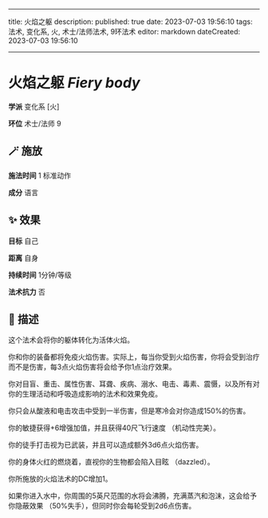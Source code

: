
---
title: 火焰之躯
description: 
published: true
date: 2023-07-03 19:56:10
tags: 法术, 变化系, 火, 术士/法师法术, 9环法术
editor: markdown
dateCreated: 2023-07-03 19:56:10

---

# **火焰之躯** *Fiery body*

**学派** 变化系 \[火\] 

**环位** 术士/法师 9

## 🪄 施放

**施法时间** 1 标准动作

**成分** 语言

## ✨ 效果 

**目标** 自己 

**距离** 自身  

**持续时间** 1分钟/等级 

**法术抗力** 否

## 📖 描述

这个法术会将你的躯体转化为活体火焰。

你和你的装备都将免疫火焰伤害。实际上，每当你受到火焰伤害，你将会受到治疗而不是伤害，每3点火焰伤害将会给予你1点治疗效果。

你对目盲、重击、属性伤害、耳聋、疾病、溺水、电击、毒素、震慑，以及所有对你的生理活动和呼吸造成影响的法术和效果免疫。

你只会从酸液和电击攻击中受到一半伤害，但是寒冷会对你造成150%的伤害。

你的敏捷获得+6增强加值，并且获得40尺飞行速度 （机动性完美）。

你的徒手打击视为已武装，并且可以造成额外3d6点火焰伤害。

你的身体火红的燃烧着，直视你的生物都会陷入目眩 （dazzled）。

你所施放的火焰法术的DC增加1。

如果你进入水中，你周围的5英尺范围的水将会沸腾，充满蒸汽和泡沫，这会给予你隐蔽效果 （50%失手），但同时你会每轮受到2d6点伤害。
    